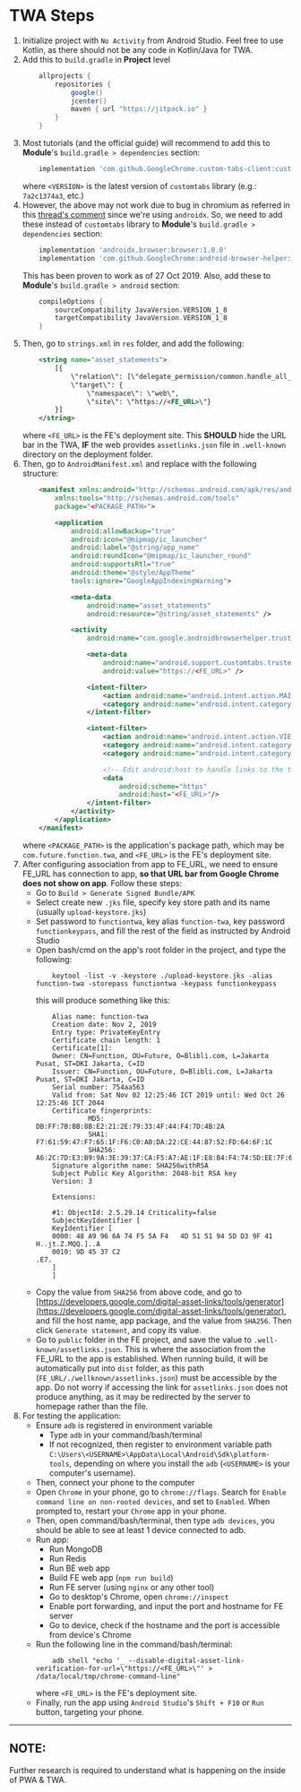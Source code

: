 # TWA Steps

1. Initialize project with `No Activity` from Android Studio. Feel free to use Kotlin, as there should not be any code in Kotlin/Java for TWA.
2. Add this to `build.gradle` in **Project** level
    ```gradle
        allprojects {
            repositories {
                google()
                jcenter()
                maven { url "https://jitpack.io" }
            }
        }
    ```
3. Most tutorials (and the official guide) will recommend to add this to **Module**'s `build.gradle > dependencies` section:
    ```gradle
        implementation 'com.github.GoogleChrome.custom-tabs-client:customtabs:<VERSION>'
    ```
    where `<VERSION>` is the latest version of `customtabs` library (e.g.: `7a2c1374a3`, etc.)
4. However, the above may not work due to bug in chromium as referred in this [thread's  comment](https://bugs.chromium.org/p/chromium/issues/detail?id=983378#c11) since we're using `androidx`. So, we need to add these instead of `customtabs` library to **Module**'s `build.gradle > dependencies` section:
    ```gradle
        implementation 'androidx.browser:browser:1.0.0'
        implementation 'com.github.GoogleChrome:android-browser-helper:ff8dfc4ed3d4133aacc837673c88d090d3628ec8'
    ```
    This has been proven to work as of 27 Oct 2019. Also, add these to **Module**'s  `build.gradle > android` section:
    ```gradle
        compileOptions {
            sourceCompatibility JavaVersion.VERSION_1_8
            targetCompatibility JavaVersion.VERSION_1_8
        }
    ```
5. Then, go to `strings.xml` in `res` folder, and add the following:
    ```xml
        <string name="asset_statements">
            [{
                \"relation\": [\"delegate_permission/common.handle_all_urls\"],
                \"target\": {
                    \"namespace\": \"web\",
                    \"site\": \"https://<FE_URL>\"}
            }]
        </string>
    ```
    where `<FE_URL>` is the FE's deployment site. This **SHOULD** hide the URL bar in the TWA, **IF** the web provides `assetlinks.json` file in `.well-known` directory on the deployment folder.
6. Then, go to `AndroidManifest.xml` and replace with the following structure:
    ```xml
        <manifest xmlns:android="http://schemas.android.com/apk/res/android"
            xmlns:tools="http://schemas.android.com/tools"
            package="<PACKAGE_PATH>">

            <application
                android:allowBackup="true"
                android:icon="@mipmap/ic_launcher"
                android:label="@string/app_name"
                android:roundIcon="@mipmap/ic_launcher_round"
                android:supportsRtl="true"
                android:theme="@style/AppTheme"
                tools:ignore="GoogleAppIndexingWarning">

                <meta-data
                    android:name="asset_statements"
                    android:resource="@string/asset_statements" />

                <activity
                    android:name="com.google.androidbrowserhelper.trusted.LauncherActivity">

                    <meta-data
                        android:name="android.support.customtabs.trusted.DEFAULT_URL"
                        android:value="https://<FE_URL>" />

                    <intent-filter>
                        <action android:name="android.intent.action.MAIN" />
                        <category android:name="android.intent.category.LAUNCHER" />
                    </intent-filter>

                    <intent-filter>
                        <action android:name="android.intent.action.VIEW"/>
                        <category android:name="android.intent.category.DEFAULT" />
                        <category android:name="android.intent.category.BROWSABLE"/>

                        <!-- Edit android:host to handle links to the target URL-->
                        <data
                            android:scheme="https"
                            android:host="<FE_URL>"/>
                    </intent-filter>
                </activity>
            </application>
        </manifest>
    ```
    where `<PACKAGE_PATH>` is the application's package path, which may be `com.future.function.twa`, and `<FE_URL>` is the FE's deployment site.
7. After configuring association from app to FE_URL, we need to ensure FE_URL has connection to app, **so that URL bar from Google Chrome does not show on app**. Follow these steps:
	- Go to `Build > Generate Signed Bundle/APK`
	- Select create new `.jks` file, specify key store path and its name (usually `upload-keystore.jks`)
	- Set password to `functiontwa`, key alias `function-twa`, key password `functionkeypass`, and fill the rest of the field as instructed by Android Studio
	- Open bash/cmd on the app's root folder in the project, and type the following:
		```shell
			keytool -list -v -keystore ./upload-keystore.jks -alias function-twa -storepass functiontwa -keypass functionkeypass
		```
	  this will produce something like this:
		```shell
			Alias name: function-twa
			Creation date: Nov 2, 2019
			Entry type: PrivateKeyEntry
			Certificate chain length: 1
			Certificate[1]:
			Owner: CN=Function, OU=Future, O=Blibli.com, L=Jakarta Pusat, ST=DKI Jakarta, C=ID
			Issuer: CN=Function, OU=Future, O=Blibli.com, L=Jakarta Pusat, ST=DKI Jakarta, C=ID
			Serial number: 754aa563
			Valid from: Sat Nov 02 12:25:46 ICT 2019 until: Wed Oct 26 12:25:46 ICT 2044
			Certificate fingerprints:
			         MD5:  DB:FF:7B:BB:8B:E2:21:2E:79:33:4F:44:F4:7D:4B:2A
			         SHA1: F7:61:59:47:F7:65:1F:F6:C0:A0:DA:22:CE:44:87:52:FD:64:6F:1C
			         SHA256: A6:2C:7D:E3:B9:9A:3E:39:37:CA:F5:A7:AE:1F:E8:B4:F4:74:5D:EE:7F:6D:1F:9B:BA:35:F5:FD:A9:30:2B:7A
			Signature algorithm name: SHA256withRSA
			Subject Public Key Algorithm: 2048-bit RSA key
			Version: 3

			Extensions:

			#1: ObjectId: 2.5.29.14 Criticality=false
			SubjectKeyIdentifier [
			KeyIdentifier [
			0000: 48 A9 96 6A 74 F5 5A F4   4D 51 51 94 5D D3 9F 41  H..jt.Z.MQQ.]..A
			0010: 9D 45 37 C2                                        .E7.
			]
			]
		```
	- Copy the value from `SHA256` from above code, and go to [https://developers.google.com/digital-asset-links/tools/generator](https://developers.google.com/digital-asset-links/tools/generator), and fill the host name, app package, and the value from `SHA256`. Then click `Generate statement`, and copy its value.
	- Go to `public` folder in the FE project, and save the value to `.well-known/assetlinks.json`. This is where the association from the FE_URL to the app is established. When running build, it will be automatically put into `dist` folder, as this path (`FE_URL/./wellknown/assetlinks.json`) must be accessible by the app. Do not worry if accessing the link for `assetlinks.json` does not produce anything, as it may be redirected by the server to homepage rather than the file.
8. For testing the application:
    - Ensure `adb` is registered in environment variable
        * Type `adb` in your command/bash/terminal
        * If not recognized, then register to environment variable path `C:\Users\<USERNAME>\AppData\Local\Android\Sdk\platform-tools`, depending on where you install the `adb` (`<USERNAME>` is your computer's username).
    - Then, connect your phone to the computer
    - Open `Chrome` in your phone, go to `chrome://flags`. Search for `Enable command line on non-rooted devices`, and set to `Enabled`. When prompted to, restart your `Chrome` app in your phone.
    - Then, open command/bash/terminal, then type `adb devices`, you should be able to see at least 1 device connected to adb.
    - Run app:
        - Run MongoDB
        - Run Redis
        - Run BE web app
        - Build FE web app (`npm run build`)
        - Run FE server (using `nginx` or any other tool)
        - Go to desktop's Chrome, open `chrome://inspect`
        - Enable port forwarding, and input the port and hostname for FE server
        - Go to device, check if the hostname and the port is accessible from device's Chrome
    - Run the following line in the command/bash/terminal:
        ```shell
            adb shell "echo '_ --disable-digital-asset-link-verification-for-url=\"https://<FE_URL>\"' > /data/local/tmp/chrome-command-line"
        ```
        where `<FE_URL>` is the FE's deployment site.
    - Finally, run the app using `Android Studio`'s `Shift + F10` or `Run` button, targeting your phone.

---

## **NOTE:**
Further research is required to understand what is happening on the inside of PWA & TWA.
